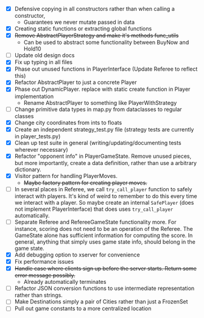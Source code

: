 - [X] Defensive copying in all constructors rather than when calling a constructor,
  - Guarantees we never mutate passed in data
- [X] Creating static functions or extracting global functions
- [X] ~~Remove AbstractPlayerStrategy and make it's methods func_utils~~
  - Can be used to abstract some functionality between BuyNow and Hold10
- [ ] Update old design docs
- [X] Fix up typing in all files
- [X] Phase out unused functions in PlayerInterface (Update Referee to reflect this)
- [X] Refactor AbstractPlayer to just a concrete Player
- [X] Phase out DynamicPlayer. replace with static create function in Player implementation
  - Rename AbstractPlayer to something like PlayerWithStrategy
- [ ] Change primitive data types in map.py from dataclasses to regular classes
- [X] Change city coordinates from ints to floats
- [X] Create an independent strategy_test.py file (strategy tests are currently in player_tests.py)
- [X] Clean up test suite in general (writing/updating/documenting tests wherever necessary)
- [X] Refactor "opponent info" in PlayerGameState. Remove unused pieces, but more importantly, create a data definition, rather than use a arbitrary dictionary.
- [X] Visitor pattern for handling PlayerMoves.
  - ~~Maybe factory pattern for creating player moves.~~
- [ ] In several places in Referee, we call `try_call_player` function to safely interact with players. It's kind of weird to remember to do this every time we interact with a player. So maybe create an internal `SafePlayer` (does not implement PlayerInterface) that does uses `try_call_player` automatically.
- [ ] Separate Referee and RefereeGameState functionality more. For instance, scoring does not need to be an operation of the Referee. The GameState alone has sufficient information for computing the score. In general, anything that simply uses game state info, should belong in the game state.
- [X] Add debugging option to xserver for convenience
- [X] Fix performance issues
- [X] ~~Handle case where clients sign up before the server starts. Return some error message possibly.~~
  - Already automatically terminates
- [ ] Refactor JSON conversion functions to use intermediate representation rather than strings.
- [ ] Make Destinations simply a pair of Cities rather than just a FrozenSet
- [ ] Pull out game constants to a more centralized location